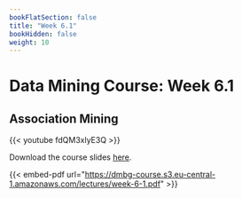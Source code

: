```yaml
---
bookFlatSection: false
title: "Week 6.1"
bookHidden: false
weight: 10
---
```


# Data Mining Course: Week 6.1

## Association Mining

{{< youtube fdQM3xlyE3Q >}}

Download the course slides [here](https://dmbg-course.s3.eu-central-1.amazonaws.com/lectures/week-6-1.pdf).

{{< embed-pdf url="https://dmbg-course.s3.eu-central-1.amazonaws.com/lectures/week-6-1.pdf" >}}
